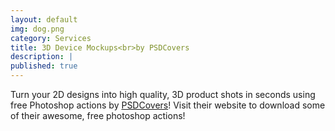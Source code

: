 ```yaml
---
layout: default
img: dog.png
category: Services
title: 3D Device Mockups<br>by PSDCovers
description: |
published: true
---
```

  Turn your 2D designs into high quality, 3D
  product shots in seconds using free Photoshop actions by [PSDCovers](http://www.psdcovers.com/)! Visit
  their website to download some of their awesome, free photoshop actions!
